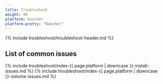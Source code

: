 ```yaml
---
title: Troubleshoot
weight: 40
platform: Rancher
platform-pretty: "Rancher"
---
```


{% include troubleshoot/troubleshoot-header.md %}

## List of common issues

{% include troubleshoot/index-{{ page.platform | downcase }}-install-issues.md %}
{% include troubleshoot/index-{{ page.platform | downcase }}-volume-issues.md %}

